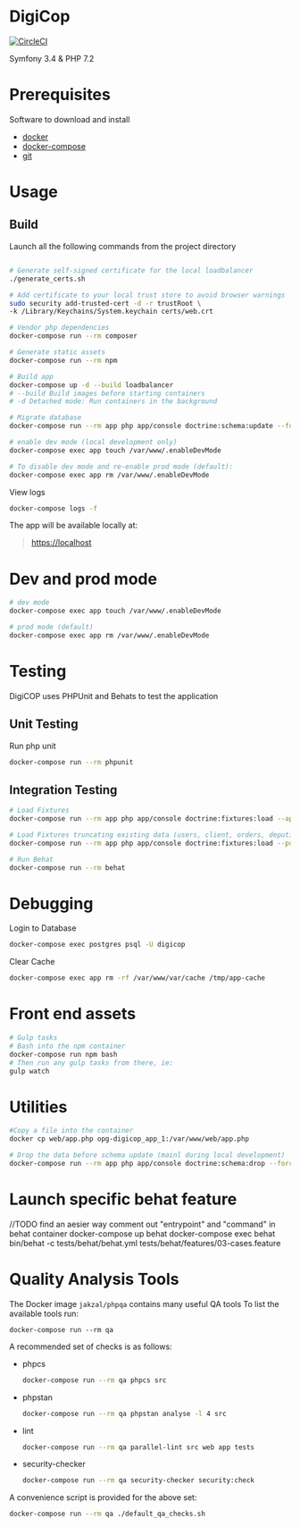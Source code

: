 # DigiCop

[![CircleCI](https://circleci.com/gh/ministryofjustice/opg-digicop/tree/master.svg?style=svg&circle-token=79410497f5cde03ffb512d50e427dea8a272ff0b)](https://circleci.com/gh/ministryofjustice/opg-digicop/tree/master)

Symfony 3.4 & PHP 7.2

# Prerequisites
Software to download and install
-   [docker](https://docs.docker.com/install/)
-   [docker-compose](https://docs.docker.com/compose/install/)
-   [git](https://git-scm.com/book/en/v2/Getting-Started-Installing-Git)

# Usage
## Build
Launch all the following commands from the project directory
```bash

# Generate self-signed certificate for the local loadbalancer
./generate_certs.sh

# Add certificate to your local trust store to avoid browser warnings
sudo security add-trusted-cert -d -r trustRoot \
-k /Library/Keychains/System.keychain certs/web.crt

# Vendor php dependencies
docker-compose run --rm composer

# Generate static assets
docker-compose run --rm npm

# Build app
docker-compose up -d --build loadbalancer
# --build Build images before starting containers
# -d Detached mode: Run containers in the background

# Migrate database
docker-compose run --rm app php app/console doctrine:schema:update --force

# enable dev mode (local development only)
docker-compose exec app touch /var/www/.enableDevMode

# To disable dev mode and re-enable prod mode (default):
docker-compose exec app rm /var/www/.enableDevMode
```

View logs
```bash
docker-compose logs -f
```

The app will be available locally at:
> [https://localhost](https://localhost/)




# Dev and prod mode
```bash
# dev mode
docker-compose exec app touch /var/www/.enableDevMode

# prod mode (default)
docker-compose exec app rm /var/www/.enableDevMode

```

# Testing
DigiCOP uses PHPUnit and Behats to test the application

## Unit Testing
Run php unit
```bash
docker-compose run --rm phpunit
```

## Integration Testing
```bash
# Load Fixtures
docker-compose run --rm app php app/console doctrine:fixtures:load --append

# Load Fixtures truncating existing data (users, client, orders, deputies)
docker-compose run --rm app php app/console doctrine:fixtures:load --purge-with-truncate

# Run Behat
docker-compose run --rm behat
```

# Debugging
Login to Database
```bash
docker-compose exec postgres psql -U digicop
```

Clear Cache
```bash
docker-compose exec app rm -rf /var/www/var/cache /tmp/app-cache
```

# Front end assets

```bash
# Gulp tasks
# Bash into the npm container
docker-compose run npm bash
# Then run any gulp tasks from there, ie:
gulp watch
```



# Utilities


```bash
#Copy a file into the container
docker cp web/app.php opg-digicop_app_1:/var/www/web/app.php

# Drop the data before schema update (mainl during local development)
docker-compose run --rm app php app/console doctrine:schema:drop --force

```


# Launch specific behat feature
//TODO find an aesier way
comment out "entrypoint" and "command" in behat container
docker-compose up behat
docker-compose exec behat bin/behat -c tests/behat/behat.yml tests/behat/features/03-cases.feature


# Quality Analysis Tools
The Docker image `jakzal/phpqa` contains many useful QA tools
To list the available tools run:
```shell
docker-compose run --rm qa
```

A recommended set of checks is as follows:
-   phpcs
    ```bash
    docker-compose run --rm qa phpcs src
    ```
-   phpstan
    ```bash
    docker-compose run --rm qa phpstan analyse -l 4 src
    ```
-   lint
    ```bash
    docker-compose run --rm qa parallel-lint src web app tests
    ```
-   security-checker
    ```bash
    docker-compose run --rm qa security-checker security:check
    ```

A convenience script is provided for the above set:
```bash
docker-compose run --rm qa ./default_qa_checks.sh
```
